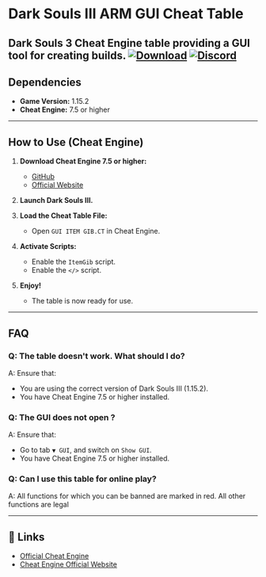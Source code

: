 # Dark Souls III ARM GUI Cheat Table

Dark Souls 3 Cheat Engine table providing a GUI tool for creating builds.
[![Download](https://img.shields.io/badge/Download-GUI%20ITEM%20GIB.CT-blue?style=for-the-badge)](https://github.com/Azze1/DS3_ARM_GUIitemGib/raw/main/GUI%20ITEM%20GIB.CT)
[![Discord](https://img.shields.io/discord/ваш_айди_сервера?label=Discord&logo=discord&style=for-the-badge)](https://discord.gg/mrj2mH9AN6)
---

##  Dependencies

- **Game Version:** 1.15.2
- **Cheat Engine:** 7.5 or higher

---

## How to Use (Cheat Engine)

1. **Download Cheat Engine 7.5 or higher:**
   - [GitHub](https://github.com/cheat-engine/cheat-engine)
   - [Official Website](https://www.cheatengine.org/)

2. **Launch Dark Souls III.**

3. **Load the Cheat Table File:**
   - Open `GUI ITEM GIB.CT` in Cheat Engine.

4. **Activate Scripts:**
   - Enable the `ItemGib` script.
   - Enable the `</>` script.

5. **Enjoy!**
   - The table is now ready for use.

---

##  FAQ

### Q: The table doesn't work. What should I do?
A: Ensure that:
   - You are using the correct version of Dark Souls III (1.15.2).
   - You have Cheat Engine 7.5 or higher installed.
### Q: The GUI does not open ?
A: Ensure that:
   - Go to tab `▼ GUI`, and switch on `Show GUI`.
   - You have Cheat Engine 7.5 or higher installed.
### Q: Can I use this table for online play?
A: All functions for which you can be banned are marked in red. All other functions are legal

---

## 🔗 Links
- [Official Cheat Engine](https://www.cheatengine.org/)
- [Cheat Engine Official Website](https://www.cheatengine.org/)
